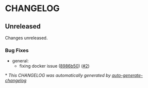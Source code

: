 # CHANGELOG

## Unreleased

Changes unreleased.

### Bug Fixes

- general:
  - fixing docker issue ([8986b50](https://github.com/geethas26/geethas26/commit/8986b5035b8642497a80330d0ca3b646ad4aea4e)) ([#2](https://github.com/geethas26/geethas26/pull/2))

\* *This CHANGELOG was automatically generated by [auto-generate-changelog](https://github.com/BobAnkh/auto-generate-changelog)*
